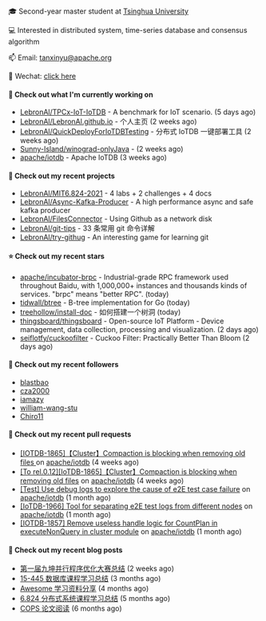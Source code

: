🎓 Second-year master student at [Tsinghua University](https://www.tsinghua.edu.cn/)

💻 Interested in distributed system, time-series database and consensus algorithm

📫 Email: tanxinyu@apache.org

💬 Wechat: [click here](https://github.com/LebronAl/LebronAl/issues/1)

#### 👷 Check out what I'm currently working on

- [LebronAl/TPCx-IoT-IoTDB](https://github.com/LebronAl/TPCx-IoT-IoTDB) - A benchmark for IoT scenario. (5 days ago)
- [LebronAl/LebronAl.github.io](https://github.com/LebronAl/LebronAl.github.io) - 个人主页 (2 weeks ago)
- [LebronAl/QuickDeployForIoTDBTesting](https://github.com/LebronAl/QuickDeployForIoTDBTesting) - 分布式 IoTDB 一键部署工具 (2 weeks ago)
- [Sunny-Island/winograd-onlyJava](https://github.com/Sunny-Island/winograd-onlyJava) -  (2 weeks ago)
- [apache/iotdb](https://github.com/apache/iotdb) - Apache IoTDB (3 weeks ago)

#### 🌱 Check out my recent projects

- [LebronAl/MIT6.824-2021](https://github.com/LebronAl/MIT6.824-2021) - 4 labs &#43; 2 challenges &#43; 4 docs
- [LebronAl/Async-Kafka-Producer](https://github.com/LebronAl/Async-Kafka-Producer) - A high performance async and safe kafka producer
- [LebronAl/FilesConnector](https://github.com/LebronAl/FilesConnector) - Using Github as a network disk
- [LebronAl/git-tips](https://github.com/LebronAl/git-tips) - 33 条常用 git 命令详解
- [LebronAl/try-githug](https://github.com/LebronAl/try-githug) - An interesting game for learning git

#### ⭐ Check out my recent stars

- [apache/incubator-brpc](https://github.com/apache/incubator-brpc) - Industrial-grade RPC framework used throughout Baidu, with 1,000,000&#43; instances and thousands kinds of services. &#34;brpc&#34; means &#34;better RPC&#34;. (today)
- [tidwall/btree](https://github.com/tidwall/btree) - B-tree implementation for Go (today)
- [treehollow/install-doc](https://github.com/treehollow/install-doc) - 如何搭建一个树洞 (today)
- [thingsboard/thingsboard](https://github.com/thingsboard/thingsboard) - Open-source IoT Platform - Device management, data collection, processing and visualization. (2 days ago)
- [seiflotfy/cuckoofilter](https://github.com/seiflotfy/cuckoofilter) - Cuckoo Filter: Practically Better Than Bloom (2 days ago)

#### 👯 Check out my recent followers

- [blastbao](https://github.com/blastbao)
- [cza2000](https://github.com/cza2000)
- [iamazy](https://github.com/iamazy)
- [william-wang-stu](https://github.com/william-wang-stu)
- [Chiro11](https://github.com/Chiro11)

#### 🔨 Check out my recent pull requests

- [[IOTDB-1865]【Cluster】Compaction is blocking when removing old files ](https://github.com/apache/iotdb/pull/4365) on [apache/iotdb](https://github.com/apache/iotdb) (4 weeks ago)
- [[To rel.0.12][IoTDB-1865]【Cluster】Compaction is blocking when removing old files](https://github.com/apache/iotdb/pull/4363) on [apache/iotdb](https://github.com/apache/iotdb) (4 weeks ago)
- [[Test] Use debug logs to explore the cause of e2E test case failure](https://github.com/apache/iotdb/pull/4342) on [apache/iotdb](https://github.com/apache/iotdb) (1 month ago)
- [[IoTDB-1966] Tool for separating e2E test logs from different nodes](https://github.com/apache/iotdb/pull/4341) on [apache/iotdb](https://github.com/apache/iotdb) (1 month ago)
- [[IOTDB-1857] Remove useless handle logic for CountPlan in executeNonQuery in cluster module](https://github.com/apache/iotdb/pull/4174) on [apache/iotdb](https://github.com/apache/iotdb) (1 month ago)

#### 📜 Check out my recent blog posts

- [第一届九坤并行程序优化大赛总结](https://tanxinyu.work/jiu-kun-parallel-program-optimization-contest/) (2 weeks ago)
- [15-445 数据库课程学习总结](https://tanxinyu.work/15-445/) (3 months ago)
- [Awesome 学习资料分享](https://tanxinyu.work/awesome-blog/) (4 months ago)
- [6.824 分布式系统课程学习总结](https://tanxinyu.work/6-824/) (5 months ago)
- [COPS 论文阅读](https://tanxinyu.work/cops-thesis/) (6 months ago)

